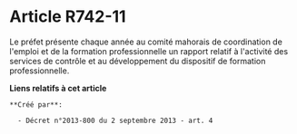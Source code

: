 # Article R742-11

Le préfet présente chaque année au comité mahorais de coordination de l'emploi et de la formation professionnelle un rapport
relatif à l'activité des services de contrôle et au développement du dispositif de formation professionnelle.

**Liens relatifs à cet article**

	**Créé par**:

	  - Décret n°2013-800 du 2 septembre 2013 - art. 4
